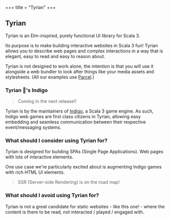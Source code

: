 +++
title = "Tyrian"
+++

## Tyrian

Tyrian is an Elm-inspired, purely functional UI library for Scala 3.

Its purpose is to make building interactive websites in Scala 3 fun! Tyrian allows you to describe web pages and complex interactions in a way that is elegant, easy to read and easy to reason about.

Tyrian is not designed to work alone, the intention is that you will use it alongside a web bundler to look after things like your media assets and stylesheets. (All our examples use [Parcel](https://parceljs.org/).)

### Tyrian 💜's Indigo

> Coming in the next release!!

Tyrian is by the maintainers of [Indigo](https://indigoengine.io/), a Scala 3 game engine. As such, Indigo web games are first class citizens in Tyrian, allowing easy embedding and seamless communication between their respective event/messaging systems.

### What should I consider using Tyrian for?

Tyrian is designed for building SPAs (Single Page Applications). Web pages with lots of interactive elements.

One use case we're particularly excited about is augmenting Indigo games with rich HTML UI elements.

> SSR (Server-side Rendering) is on the road map!

### What should I avoid using Tyrian for?

Tyrian is not a great candidate for static websites - like this one! - where the content is there to be read, not interacted / played / engaged with.
